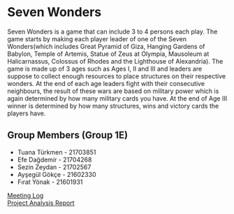 # Seven Wonders
Seven Wonders is a game that can include 3 to 4 persons each play. The game starts by making each player leader of one of the Seven Wonders(which includes Great Pyramid of Giza, Hanging Gardens of Babylon, Temple of Artemis, Statue of Zeus at Olympia, Mausoleum at Halicarnassus, Colossus of Rhodes and the Lighthouse of Alexandria). The game is made up of 3 ages such as Ages I, II and III and leaders are suppose to collect enough resources to place structures on their respective wonders. At the end of each age leaders fight with their consecutive neighbours, the result of these wars are based on military power which is again determined by how many military cards you have. At the end of Age III winner is determined by how many structures, wins and victory cards the players have.

Group Members (Group 1E)
-
* Tuana Türkmen - 21703851
* Efe Dağdemir - 21704268
* Sezin Zeydan - 21702567
* Ayşegül Gökçe - 21602330
* Fırat Yönak - 21601931

[Meeting Log](https://docs.google.com/document/d/1ziObZdRn1ar_K1O9Tc9hYPRXSpzuR-ItwNa2hwK8HiQ/edit?usp=sharing)<br />
[Project Analysis Report](https://docs.google.com/document/d/1G4g6n7Kj6Hyl6NWZf4iboLlS-c203YiFOZcjrabc9J8/edit?usp=sharing)
